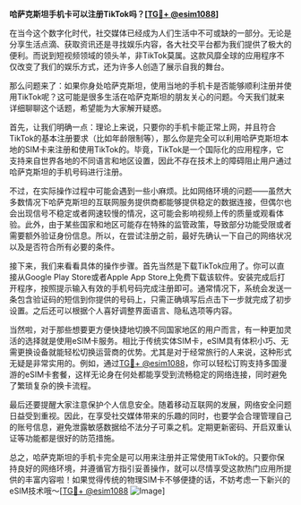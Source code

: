 **哈萨克斯坦手机卡可以注册TikTok吗？[[TG💪+ @esim1088](https://t.me/s/esim1088)]**

在当今这个数字化时代，社交媒体已经成为人们生活中不可或缺的一部分。无论是分享生活点滴、获取资讯还是寻找娱乐内容，各大社交平台都为我们提供了极大的便利。而说到短视频领域的领头羊，非TikTok莫属。这款风靡全球的应用程序不仅改变了我们的娱乐方式，还为许多人创造了展示自我的舞台。

那么问题来了：如果你身处哈萨克斯坦，使用当地的手机卡是否能够顺利注册并使用TikTok呢？这可能是很多生活在哈萨克斯坦的朋友关心的问题。今天我们就来详细聊聊这个话题，希望能为大家解开疑惑。

首先，让我们明确一点：理论上来说，只要你的手机卡能正常上网，并且符合TikTok的基本注册要求（比如年龄限制等），那么你是完全可以利用哈萨克斯坦本地的SIM卡来注册和使用TikTok的。毕竟，TikTok是一个国际化的应用程序，它支持来自世界各地的不同语言和地区设置，因此不存在技术上的障碍阻止用户通过哈萨克斯坦的手机号码进行注册。

不过，在实际操作过程中可能会遇到一些小麻烦。比如网络环境的问题——虽然大多数情况下哈萨克斯坦的互联网服务提供商都能够提供稳定的数据连接，但偶尔也会出现信号不稳定或者网速较慢的情况，这可能会影响视频上传的质量或观看体验。此外，由于某些国家和地区可能存在特殊的监管政策，导致部分功能受限或者需要额外验证身份信息。所以，在尝试注册之前，最好先确认一下自己的网络状况以及是否符合所有必要的条件。

接下来，我们来看看具体的操作步骤。首先当然是下载TikTok应用了。你可以直接从Google Play Store或者Apple App Store上免费下载该软件。安装完成后打开程序，按照提示输入有效的手机号码完成注册即可。通常情况下，系统会发送一条包含验证码的短信到你提供的号码上，只需正确填写后点击下一步就完成了初步设置。之后还可以根据个人喜好调整界面语言、隐私选项等内容。

当然啦，对于那些想要更方便快捷地切换不同国家地区的用户而言，有一种更加灵活的选择就是使用eSIM卡服务。相比于传统实体SIM卡，eSIM具有体积小巧、无需更换设备就能轻松切换运营商的优势。尤其是对于经常旅行的人来说，这种形式无疑是非常实用的。例如，通过[TG💪+ @esim1088](https://t.me/s/esim1088)，你可以轻松订购支持多国漫游的eSIM卡套餐，这样无论身在何处都能享受到流畅稳定的网络连接，同时避免了繁琐复杂的换卡流程。

最后还要提醒大家注意保护个人信息安全。随着移动互联网的发展，网络安全问题日益受到重视。因此，在享受社交媒体带来的乐趣的同时，也要学会合理管理自己的账号信息，避免泄露敏感数据给不法分子可乘之机。定期更新密码、开启双重认证等功能都是很好的防范措施。

总之，哈萨克斯坦的手机卡完全是可以用来注册并正常使用TikTok的。只要你保持良好的网络环境，并遵循官方指引妥善操作，就可以尽情享受这款热门应用所提供的丰富内容啦！如果觉得传统的物理SIM卡不够便捷的话，不妨考虑一下新兴的eSIM技术哦～[[TG💪+ @esim1088](https://t.me/s/esim1088) ![Image](https://i.postimg.cc/4NQfJmqS/Snipaste-2025-05-13-00-14-12.png)]